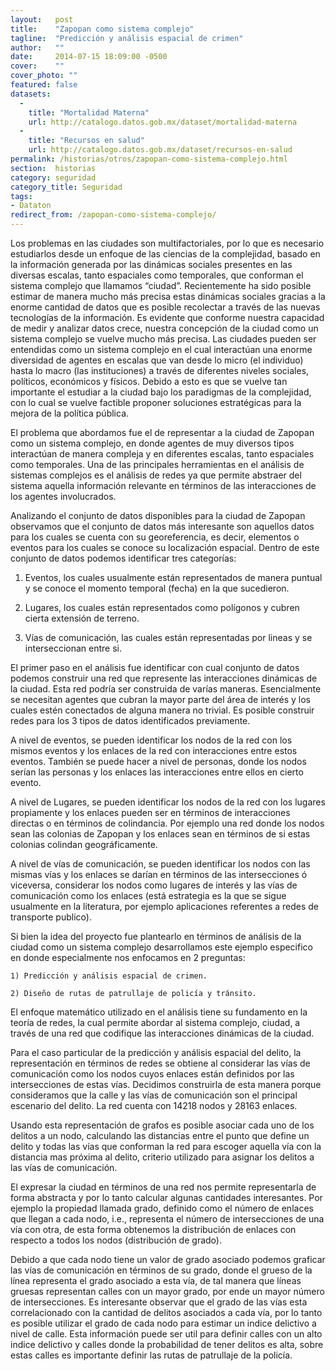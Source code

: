 ```yaml
---
layout:   post
title:    "Zapopan como sistema complejo"
tagline:  "Predicción y análisis espacial de crimen"
author:   ""
date:     2014-07-15 18:09:00 -0500
cover:    ""
cover_photo: ""
featured: false
datasets:
  -
    title: "Mortalidad Materna"
    url: http://catalogo.datos.gob.mx/dataset/mortalidad-materna
  -
    title: "Recursos en salud"
    url: http://catalogo.datos.gob.mx/dataset/recursos-en-salud
permalink: /historias/otros/zapopan-como-sistema-complejo.html
section:  historias
category: seguridad
category_title: Seguridad
tags:
- Dataton
redirect_from: /zapopan-como-sistema-complejo/
---
```


Los problemas en las ciudades son multifactoriales, por lo que es necesario estudiarlos desde un enfoque de las ciencias de la complejidad, basado en la información generada por las dinámicas sociales presentes en las diversas escalas, tanto espaciales como temporales, que conforman el sistema complejo que llamamos “ciudad”. Recientemente ha sido posible estimar de manera mucho más precisa estas dinámicas sociales gracias a la enorme cantidad de datos que es posible recolectar a través de las nuevas tecnologías de la información. Es evidente que conforme nuestra capacidad de medir y analizar datos crece, nuestra concepción de la ciudad como un sistema complejo se vuelve mucho más precisa. Las ciudades pueden ser entendidas como un sistema complejo en el cual interactúan una enorme diversidad de agentes en escalas que van desde lo micro (el individuo) hasta lo macro (las instituciones) a través de diferentes niveles sociales, políticos, económicos y físicos. Debido a esto es que se vuelve tan importante el estudiar a la ciudad bajo los paradigmas de la complejidad, con lo cual se vuelve factible proponer soluciones estratégicas para la mejora de la política pública.

El problema que abordamos fue el de representar a la ciudad de Zapopan como un sistema complejo, en donde agentes de muy diversos tipos interactúan de manera compleja y en diferentes escalas, tanto espaciales como temporales. Una de las principales herramientas en el análisis de sistemas complejos es el análisis de redes ya que permite abstraer del sistema aquella información relevante en términos de las interacciones de los agentes involucrados.

Analizando el conjunto de datos disponibles para la ciudad de Zapopan observamos que el conjunto de datos más interesante son aquellos datos para los cuales se cuenta con su georeferencia, es decir, elementos o eventos para los cuales se conoce su localización espacial. Dentro de este conjunto de datos podemos identificar tres categorías:

1. Eventos, los cuales usualmente están representados de manera puntual y se conoce el momento temporal (fecha) en la que sucedieron.

2. Lugares, los cuales están representados como polígonos y cubren cierta extensión de terreno.

3. Vías de comunicación, las cuales están representadas por lineas y se interseccionan entre si.

El primer paso en el análisis fue identificar con cual conjunto de datos podemos construir una red que represente las interacciones dinámicas de la ciudad. Esta red podría ser construida de varías maneras. Esencialmente se necesitan agentes que cubran la mayor parte del área de interés y los cuales estén conectados de alguna manera no trivial. Es posible construir redes para los 3 tipos de datos identificados previamente.

A nivel de eventos, se pueden identificar los nodos de la red con los mismos eventos y los enlaces de la red con interacciones entre estos eventos. También se puede hacer a nivel de personas, donde los nodos serían las personas y los enlaces las interacciones entre ellos en cierto evento.

A nivel de Lugares, se pueden identificar los nodos de la red con los lugares propiamente y los enlaces pueden ser en términos de interacciones directas o en términos de colindancia. Por ejemplo una red donde los nodos sean las colonias de Zapopan y los enlaces sean en términos de si estas colonias colindan geográficamente.

A nivel de vías de comunicación, se pueden identificar los nodos con las mismas vías y los enlaces se darían en términos de las intersecciones ó viceversa, considerar los nodos como lugares de interés y las vías de comunicación como los enlaces (está estrategia es la que se sigue usualmente en la literatura, por ejemplo aplicaciones referentes a redes de transporte publico).

Si bien la idea del proyecto fue plantearlo en términos de análisis de la ciudad como un sistema complejo desarrollamos este ejemplo especifico en donde especialmente nos enfocamos en 2 preguntas:

	1) Predicción y análisis espacial de crimen.

	2) Diseño de rutas de patrullaje de policía y tránsito.

El enfoque matemático utilizado en el análisis tiene su fundamento en la teoría de redes, la cual permite abordar al sistema complejo, ciudad, a través de una red que codifique las interacciones dinámicas de la ciudad.

Para el caso particular de la predicción y análisis espacial del delito, la representación en términos de redes se obtiene al considerar las vías de comunicación como los nodos cuyos enlaces están definidos por las intersecciones de estas vías. Decidimos construirla de esta manera porque consideramos que la calle y las vías de comunicación son el principal escenario del delito. La red cuenta con 14218 nodos y 28163 enlaces.

Usando esta representación de grafos es posible asociar cada uno de los delitos a un nodo, calculando las distancias entre el punto que define un delito y todas las vías que conforman la red para escoger aquella vía con la distancia mas próxima al delito, criterio utilizado para asignar los delitos a las vías de comunicación.

El expresar la ciudad en términos de una red nos permite representarla de forma abstracta y por lo tanto calcular algunas cantidades interesantes. Por ejemplo la propiedad llamada grado, definido como el número de enlaces que llegan a cada nodo, i.e., representa el número de intersecciones de una vía con otra, de esta forma obtenemos la distribución de enlaces con respecto a todos los nodos (distribución de grado).

Debido a que cada nodo tiene un valor de grado asociado podemos graficar las vías de comunicación en términos de su grado, donde el grueso de la línea representa el grado asociado a esta vía, de tal manera que líneas gruesas representan calles con un mayor grado, por ende un mayor número de intersecciones. Es interesante observar que el grado de las vías esta correlacionado con la cantidad de delitos asociados a cada vía, por lo tanto es posible utilizar el grado de cada nodo para estimar un indice delictivo a nivel de calle. Esta información puede ser util para definir calles con un alto indice delictivo y calles donde la probabilidad de tener delitos es alta, sobre estas calles es importante definir las rutas de patrullaje de la policía.


